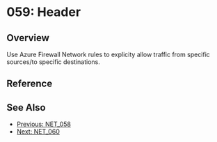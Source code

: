 ﻿# 059: Header
## Overview
Use Azure Firewall Network rules to explicity allow traffic from specific sources/to specific destinations.

## Reference


## See Also
- [Previous: NET_058](NET_058.md)
- [Next: NET_060](NET_060.md)
